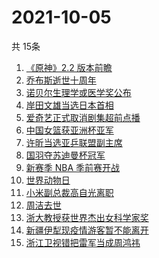 # 2021-10-05
  共 15条

  <!-- BEGIN -->
  <!-- 最后更新时间:Tue Oct 05 2021 04:13:45 GMT+0000 (Coordinated Universal Time) -->
  1. [《原神》2.2 版本前瞻](https://www.zhihu.com/search?q=原神)
1. [乔布斯逝世十周年](https://www.zhihu.com/search?q=乔布斯)
1. [诺贝尔生理学或医学奖公布](https://www.zhihu.com/search?q=诺贝尔生理学或医学奖)
1. [岸田文雄当选日本首相](https://www.zhihu.com/search?q=岸田文雄)
1. [爱奇艺正式取消剧集超前点播](https://www.zhihu.com/search?q=爱奇艺)
1. [中国女篮获亚洲杯亚军](https://www.zhihu.com/search?q=中国女篮)
1. [许昕当选亚乒联盟副主席](https://www.zhihu.com/search?q=许昕)
1. [国羽夺苏迪曼杯冠军](https://www.zhihu.com/search?q=苏迪曼杯)
1. [新赛季 NBA 季前赛开战](https://www.zhihu.com/search?q=NBA季前赛)
1. [世界动物日](https://www.zhihu.com/search?q=世界动物日)
1. [小米副总裁高自光离职](https://www.zhihu.com/search?q=高自光)
1. [周洁去世](https://www.zhihu.com/search?q=周洁)
1. [浙大教授获世界杰出女科学家奖](https://www.zhihu.com/search?q=胡海岚)
1. [新疆伊犁现疫情游客暂不能离开](https://www.zhihu.com/search?q=新疆疫情)
1. [浙江卫视错把雷军当成周鸿祎](https://www.zhihu.com/search?q=雷军)
  <!-- END -->
  